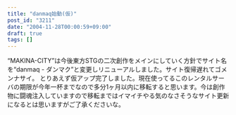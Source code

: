 ```yaml
---
title: "danmaq始動(仮)"
post_id: "3211"
date: "2004-11-28T00:00:59+09:00"
draft: true
tags: []
---
```



“MAKINA-CITY”は今後東方STGの二次創作をメインにしていく方針でサイト名を“danmaq - ダンマク”と変更しリニューアルしました。サイト復帰遅れてゴメンナサイ。 とりあえず仮アップ完了しました。現在使ってるこのレンタルサーバの期限が今年一杯までなので多分1ヶ月以内に移転すると思います。今は創作物に闘魂注入していますので移転まではイマイチやる気のなさそうなサイト更新になるとは思いますがご了承くださいな。

